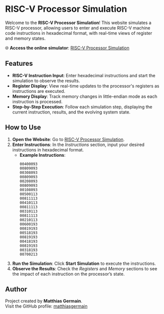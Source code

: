 # RISC-V Processor Simulation

Welcome to the **RISC-V Processor Simulation**! This website simulates a RISC-V processor, allowing users to enter and execute RISC-V machine code instructions in hexadecimal format, with real-time views of register and memory states.

🌐 **Access the online simulator**: [RISC-V Processor Simulation](https://matthiasgermain.github.io/RISC-V-Processor/)

## Features

- **RISC-V Instruction Input**: Enter hexadecimal instructions and start the simulation to observe the results.
- **Register Display**: View real-time updates to the processor's registers as instructions are executed.
- **Memory Display**: Track memory changes in little-endian mode as each instruction is processed.
- **Step-by-Step Execution**: Follow each simulation step, displaying the current instruction, results, and the evolving system state.

## How to Use

1. **Open the Website**: Go to [RISC-V Processor Simulation](https://matthiasgermain.github.io/RISC-V-Processor/).
2. **Enter Instructions**: In the *Instructions* section, input your desired instructions in hexadecimal format. 
   - **Example Instructions**:
     ```
     00400093
     00809093
     00308093
     00809093
     00208093
     00809093
     00108093
     00500113
     00811113
     00410113
     00811113
     00310113
     00811113
     00210113
     00600193
     00819193
     00518193
     00819193
     00418193
     00819193
     00318193
     00700213
     ```
3. **Run the Simulation**: Click **Start Simulation** to execute the instructions.
4. **Observe the Results**: Check the *Registers* and *Memory* sections to see the impact of each instruction on the processor’s state.

## Author

Project created by **Matthias Germain**.  
Visit the GitHub profile: [matthiasgermain](https://github.com/matthiasgermain)
